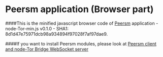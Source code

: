 Peersm application (Browser part)
===

####This is the minified javascript browser code of [Peersm](http://www.peersm.com) application - node-Tor-min.js v0.1.0 - SHA1: 8d1d47e75971dcb98a934894f97028f7af97dae9.

####If you want to install Peersm modules, please look at [Peersm client and node-Tor Bridge WebSocket server](https://github.com/Ayms/node-Tor/tree/master/install)